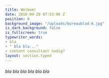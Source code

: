 ```yaml
---
title: Welkom!
date: 2016-09-20 07:53:00 Z
position: 0
background_image: "/uploads/bureaublad-6.jpg"
is_dark_background: false
is_fullscreen: true
typewriter_words:
- bla
- " bla bla..."
- content consultant nodig?
layout: section.typed
---
```


###### <span id="typed">bla bla bla bla bla bla</span>